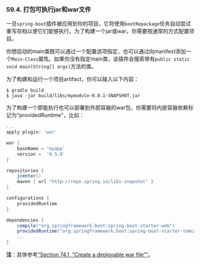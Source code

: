 ### 59.4. 打包可执行jar和war文件

一旦`spring-boot`插件被应用到你的项目，它将使用`bootRepackage`任务自动尝试重写存档以使它们能够执行。为了构建一个jar或war，你需要按通常的方式配置项目。

你想启动的main类既可以通过一个配置选项指定，也可以通过向manifest添加一个`Main-Class`属性。如果你没有指定main类，该插件会搜索带有`public static void main(String[] args)`方法的类。

为了构建和运行一个项目artifact，你可以输入以下内容：
```shell
$ gradle build
$ java -jar build/libs/mymodule-0.0.1-SNAPSHOT.jar
```
为了构建一个即能执行也可以部署到外部容器的war包，你需要将内嵌容器依赖标记为"providedRuntime"，比如：
```gradle
...
apply plugin: 'war'

war {
    baseName = 'myapp'
    version =  '0.5.0'
}

repositories {
    jcenter()
    maven { url "http://repo.spring.io/libs-snapshot" }
}

configurations {
    providedRuntime
}

dependencies {
    compile("org.springframework.boot:spring-boot-starter-web")
    providedRuntime("org.springframework.boot:spring-boot-starter-tomcat")
    ...
}
```
**注**：具体参考[“Section 74.1, “Create a deployable war file””](http://docs.spring.io/spring-boot/docs/current-SNAPSHOT/reference/htmlsingle/#howto-create-a-deployable-war-file)。
